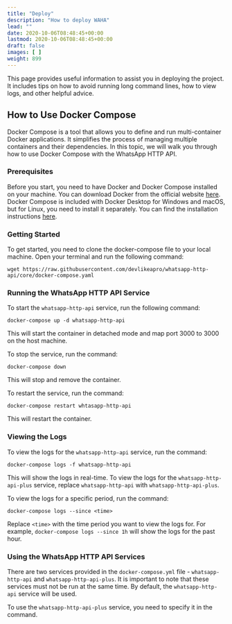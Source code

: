 ```yaml
---
title: "Deploy"
description: "How to deploy WAHA"
lead: ""
date: 2020-10-06T08:48:45+00:00
lastmod: 2020-10-06T08:48:45+00:00
draft: false
images: [ ]
weight: 899
---
```


This page provides useful information to assist you in deploying the project.
It includes tips on how to avoid running long command lines, how to view logs, and other helpful advice.

## How to Use Docker Compose

Docker Compose is a tool that allows you to define and run multi-container Docker applications. It simplifies the
process of managing multiple containers and their dependencies. In this topic, we will walk you through how to use
Docker Compose with the WhatsApp HTTP API.

### Prerequisites

Before you start, you need to have Docker and Docker Compose installed on your machine. You can download Docker from the
official website [here](https://www.docker.com/products/docker-desktop). Docker Compose is included with Docker Desktop
for Windows and macOS, but for Linux, you need to install it separately. You can find the installation
instructions [here](https://docs.docker.com/compose/install/).

### Getting Started

To get started, you need to clone the docker-compose file to your local machine.
Open your terminal and run the following command:

```
wget https://raw.githubusercontent.com/devlikeapro/whatsapp-http-api/core/docker-compose.yaml
```

### Running the WhatsApp HTTP API Service

To start the `whatsapp-http-api` service, run the following command:

```
docker-compose up -d whatsapp-http-api
```

This will start the container in detached mode and map port 3000 to 3000 on the host machine.

To stop the service, run the command:

```
docker-compose down
```

This will stop and remove the container.

To restart the service, run the command:

```
docker-compose restart whtasapp-http-api
```

This will restart the container.

### Viewing the Logs

To view the logs for the `whatsapp-http-api` service, run the command:

```
docker-compose logs -f whatsapp-http-api
```

This will show the logs in real-time. To view the logs for the `whatsapp-http-api-plus` service,
replace `whatsapp-http-api` with `whatsapp-http-api-plus`.

To view the logs for a specific period, run the command:

```
docker-compose logs --since <time>
```

Replace `<time>` with the time period you want to view the logs for. For example, `docker-compose logs --since 1h` will
show the logs for the past hour.

### Using the WhatsApp HTTP API Services

There are two services provided in the `docker-compose.yml` file - `whatsapp-http-api` and `whatsapp-http-api-plus`.
It is important to note that these services must not be run at the same time.
By default, the `whatsapp-http-api` service will be used.

To use the `whatsapp-http-api-plus` service, you need to specify it in the command.

